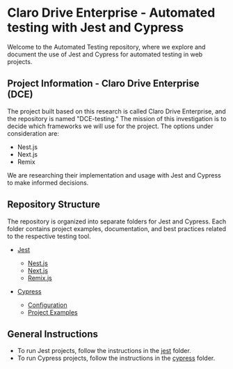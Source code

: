 # Claro Drive Enterprise - Automated testing with Jest and Cypress

Welcome to the Automated Testing repository, where we explore and document the use of Jest and Cypress for automated testing in web projects.

## Project Information - Claro Drive Enterprise (DCE)

The project built based on this research is called Claro Drive Enterprise, and the repository is named "DCE-testing." The mission of this investigation is to decide which frameworks we will use for the project. The options under consideration are:

- Nest.js
- Next.js
- Remix

We are researching their implementation and usage with Jest and Cypress to make informed decisions.

## Repository Structure

The repository is organized into separate folders for Jest and Cypress. Each folder contains project examples, documentation, and best practices related to the respective testing tool.

- [Jest](./Jest)
  - [Nest.js](./Jest/nest)
  - [Next.js](./Jest/next)
  - [Remix.js](./Jest/remix)

- [Cypress](./cypress)
  - [Configuration](./cypress/configuration)
  - [Project Examples](./cypress/examples)


## General Instructions

- To run Jest projects, follow the instructions in the [jest](./jest) folder.
- To run Cypress projects, follow the instructions in the [cypress](./cypress) folder.

